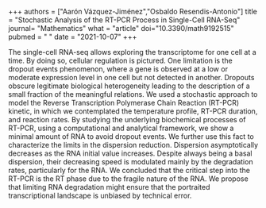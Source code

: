 +++ authors = ["Aarón Vázquez-Jiménez","Osbaldo Resendis-Antonio"] title = "Stochastic Analysis of the RT-PCR Process in Single-Cell RNA-Seq" journal= "Mathematics" what = "article" doi="10.3390/math9192515" pubmed = " " date = "2021-10-07" +++

The single-cell RNA-seq allows exploring the transcriptome for one cell at a time. By doing so, cellular regulation is pictured. One limitation is the dropout events phenomenon, where a gene is observed at a low or moderate expression level in one cell but not detected in another. Dropouts obscure legitimate biological heterogeneity leading to the description of a small fraction of the meaningful relations. We used a stochastic approach to model the Reverse Transcription Polymerase Chain Reaction (RT-PCR) kinetic, in which we contemplated the temperature profile, RT-PCR duration, and reaction rates. By studying the underlying biochemical processes of RT-PCR, using a computational and analytical framework, we show a minimal amount of RNA to avoid dropout events. We further use this fact to characterize the limits in the dispersion reduction. Dispersion asymptotically decreases as the RNA initial value increases. Despite always being a basal dispersion, their decreasing speed is modulated mainly by the degradation rates, particularly for the RNA. We concluded that the critical step into the RT-PCR is the RT phase due to the fragile nature of the RNA. We propose that limiting RNA degradation might ensure that the portraited transcriptional landscape is unbiased by technical error.
